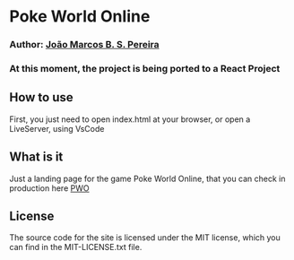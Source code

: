 # Poke World Online
### Author: [João Marcos B. S. Pereira](https://www.linkedin.com/in/xbarcos/)
### At this moment, the project is being ported to a React Project

## How to use
First, you just need to open index.html at your browser, or open a LiveServer, using VsCode

## What is it
Just a landing page for the game Poke World Online, that you can check in production here [PWO](https://www.pokeworldonline.com)

## License
The source code for the site is licensed under the MIT license, which you can find in the MIT-LICENSE.txt file.